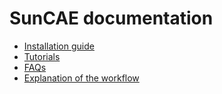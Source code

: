 # SunCAE documentation

 * [Installation guide](INSTALL.md)
 * [Tutorials](tutorials.md)
 * [FAQs](FAQs.md)
 * [Explanation of the workflow](workflow.md)
